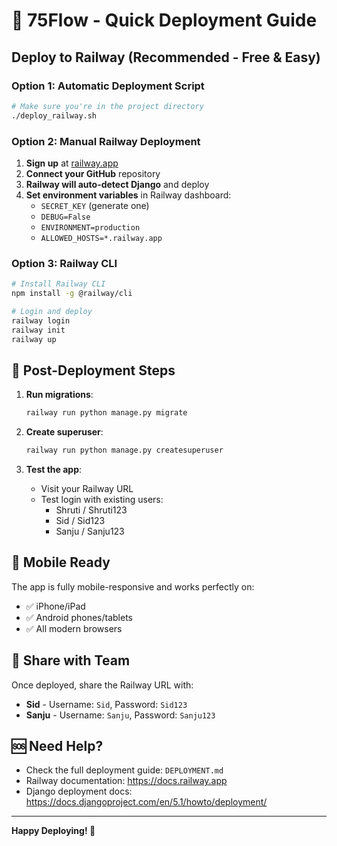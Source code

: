 # 🚀 75Flow - Quick Deployment Guide

## Deploy to Railway (Recommended - Free & Easy)

### Option 1: Automatic Deployment Script
```bash
# Make sure you're in the project directory
./deploy_railway.sh
```

### Option 2: Manual Railway Deployment
1. **Sign up** at [railway.app](https://railway.app)
2. **Connect your GitHub** repository
3. **Railway will auto-detect Django** and deploy
4. **Set environment variables** in Railway dashboard:
   - `SECRET_KEY` (generate one)
   - `DEBUG=False`
   - `ENVIRONMENT=production`
   - `ALLOWED_HOSTS=*.railway.app`

### Option 3: Railway CLI
```bash
# Install Railway CLI
npm install -g @railway/cli

# Login and deploy
railway login
railway init
railway up
```

## 🔧 Post-Deployment Steps

1. **Run migrations**:
   ```bash
   railway run python manage.py migrate
   ```

2. **Create superuser**:
   ```bash
   railway run python manage.py createsuperuser
   ```

3. **Test the app**:
   - Visit your Railway URL
   - Test login with existing users:
     - Shruti / Shruti123
     - Sid / Sid123
     - Sanju / Sanju123

## 📱 Mobile Ready

The app is fully mobile-responsive and works perfectly on:
- ✅ iPhone/iPad
- ✅ Android phones/tablets
- ✅ All modern browsers

## 👥 Share with Team

Once deployed, share the Railway URL with:
- **Sid** - Username: `Sid`, Password: `Sid123`
- **Sanju** - Username: `Sanju`, Password: `Sanju123`

## 🆘 Need Help?

- Check the full deployment guide: `DEPLOYMENT.md`
- Railway documentation: https://docs.railway.app
- Django deployment docs: https://docs.djangoproject.com/en/5.1/howto/deployment/

---

**Happy Deploying! 🎉** 